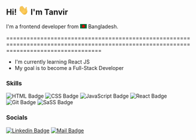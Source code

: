 ## Hi! <img src="assets/hello.gif" width="28px" alt="hi"> I'm Tanvir

I'm a frontend developer from <img src="assets/bangladesh.png" width="18"/> Bangladesh.

========================================================================================================================================

- I'm currently learning React JS
- My goal is to become a Full-Stack Developer

### Skills

![HTML Badge](https://img.shields.io/badge/html-%23FF7E64?style=for-the-badge&logo=html5&logoColor=%23FF7E64&labelColor=%23444) ![CSS Badge](https://img.shields.io/badge/css-%235ED1FF?style=for-the-badge&logo=css3&logoColor=%235ED1FF&labelColor=%23666) ![JavaScript Badge](https://img.shields.io/badge/javascript-%23FFE156?style=for-the-badge&logo=javascript&logoColor=%23FFDB32&labelColor=%23555) ![React Badge](https://img.shields.io/badge/react-%2314BADB?style=for-the-badge&logo=react&logoColor=%2314BADB&labelColor=%23555) ![Git Badge](https://img.shields.io/badge/git-%23FF6C3D?style=for-the-badge&logo=git&logoColor=%23FF6C3D&labelColor=%23555) ![SaSS Badge](https://img.shields.io/badge/sass-%23D96AA1?style=for-the-badge&logo=sass&logoColor=%23FFDCF7&labelColor=%23BD5C8D)

### Socials

[![Linkedin Badge](https://img.shields.io/badge/LinkedIn-0077B5?style=for-the-badge&logo=linkedin&logoColor=white)](https://www.linkedin.com/in/rahidt/) [![Mail Badge](https://img.shields.io/badge/Gmail-D14836?style=for-the-badge&logo=gmail&logoColor=white)](mailto:rahidt78@gmail.com)
